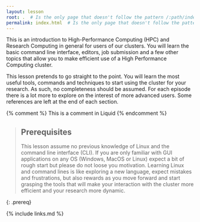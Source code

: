 ```yaml
---
layout: lesson
root: .  # Is the only page that doesn't follow the pattern /:path/index.html
permalink: index.html  # Is the only page that doesn't follow the pattern /:path/index.html
---
```

This is an introduction to High-Performance Computing (HPC) and Research Computing in general for users of our clusters.
You will learn the basic command line interface, editors, job submission and a few other topics that allow you to make efficient use of a High Performance Computing cluster.

This lesson pretends to go straight to the point. You will learn the most useful tools, commands and techniques to start using the cluster for your research. As such, no completeness should be assumed. For each episode there is a lot more to explore on the interest of more advanced users. Some references are left at the end of each section.

<!-- this is an html comment -->

{% comment %} This is a comment in Liquid {% endcomment %}

> ## Prerequisites
>
> This lesson assume no previous knowledge of Linux and the command line interface (CLI). If you are only familiar with GUI applications on any OS (Windows, MacOS or Linux) expect a bit of rough start but please do not loose you motivation. Learning Linux and command lines is like exploring a new language, expect mistakes and frustrations, but also rewards as you move forward and start grasping the tools that will make your interaction with the cluster more efficient and your research more dynamic.
>  
{: .prereq}

{% include links.md %}
